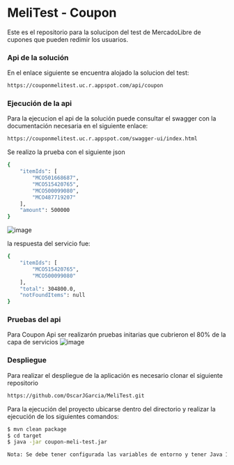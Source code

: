# MeliTest - Coupon

Este es el repositorio para la solucipon del test de MercadoLibre de cupones que pueden redimir los usuarios.

### Api de la solución

En el enlace siguiente se encuentra alojado la solucion del test:


```sh
https://couponmelitest.uc.r.appspot.com/api/coupon
```
### Ejecución de la api

Para la ejecucion el api de la solución puede consultar el swagger con la documentación necesaria en el siguiente enlace:

```sh
https://couponmelitest.uc.r.appspot.com/swagger-ui/index.html
```
Se realizo la prueba con el siguiente json

```sh
{
    "itemIds": [
        "MCO501668687",
        "MCO515420765",
        "MCO500099080",
        "MCO487719207"
    ],
    "amount": 500000
}
```

![image](https://user-images.githubusercontent.com/95514404/144734567-79f50f11-1d73-4b1e-b0b6-5e8f05edb9cc.png)


la respuesta del servicio fue: 

```sh
{
    "itemIds": [
        "MCO515420765",
        "MCO500099080"
    ],
    "total": 304800.0,
    "notFoundItems": null
}
```
### Pruebas del api

Para Coupon Api ser realizarón pruebas initarias que cubrieron el 80% de la capa de servicios
![image](https://user-images.githubusercontent.com/95514404/144734602-1306f1d9-aed6-409f-828b-9aec27b6d8de.png)

### Despliegue

Para realizar el despliegue de la aplicación es necesario clonar el siguiente repositorio 

```sh
https://github.com/OscarJGarcia/MeliTest.git
```
Para la ejecución del proyecto ubicarse dentro del directorio y realizar la ejecución de los siguientes comandos:
```sh
$ mvn clean package
$ cd target
$ java -jar coupon-meli-test.jar

Nota: Se debe tener configurada las variables de entorno y tener Java 11
```

